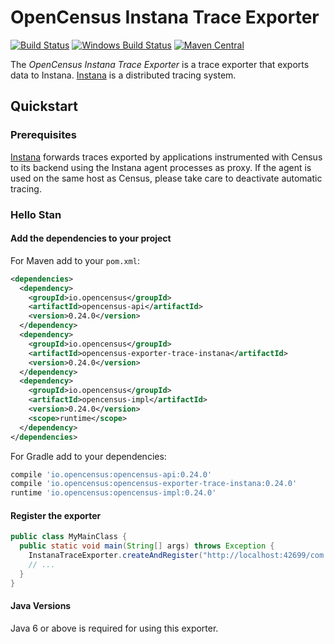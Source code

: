 # OpenCensus Instana Trace Exporter
[![Build Status][travis-image]][travis-url]
[![Windows Build Status][appveyor-image]][appveyor-url]
[![Maven Central][maven-image]][maven-url]

The *OpenCensus Instana Trace Exporter* is a trace exporter that exports
data to Instana. [Instana](http://www.instana.com/) is a distributed
tracing system.

## Quickstart

### Prerequisites

[Instana](http://www.instana.com/) forwards traces exported by applications
instrumented with Census to its backend using the Instana agent processes as proxy.
If the agent is used on the same host as Census, please take care to deactivate
automatic tracing.


### Hello Stan

#### Add the dependencies to your project

For Maven add to your `pom.xml`:
```xml
<dependencies>
  <dependency>
    <groupId>io.opencensus</groupId>
    <artifactId>opencensus-api</artifactId>
    <version>0.24.0</version>
  </dependency>
  <dependency>
    <groupId>io.opencensus</groupId>
    <artifactId>opencensus-exporter-trace-instana</artifactId>
    <version>0.24.0</version>
  </dependency>
  <dependency>
    <groupId>io.opencensus</groupId>
    <artifactId>opencensus-impl</artifactId>
    <version>0.24.0</version>
    <scope>runtime</scope>
  </dependency>
</dependencies>
```

For Gradle add to your dependencies:
```groovy
compile 'io.opencensus:opencensus-api:0.24.0'
compile 'io.opencensus:opencensus-exporter-trace-instana:0.24.0'
runtime 'io.opencensus:opencensus-impl:0.24.0'
```

#### Register the exporter

```java
public class MyMainClass {
  public static void main(String[] args) throws Exception {
    InstanaTraceExporter.createAndRegister("http://localhost:42699/com.instana.plugin.generic.trace");
    // ...
  }
}
```

#### Java Versions

Java 6 or above is required for using this exporter.

[travis-image]: https://travis-ci.org/census-instrumentation/opencensus-java.svg?branch=master
[travis-url]: https://travis-ci.org/census-instrumentation/opencensus-java
[appveyor-image]: https://ci.appveyor.com/api/projects/status/hxthmpkxar4jq4be/branch/master?svg=true
[appveyor-url]: https://ci.appveyor.com/project/opencensusjavateam/opencensus-java/branch/master
[maven-image]: https://maven-badges.herokuapp.com/maven-central/io.opencensus/opencensus-exporter-trace-instana/badge.svg
[maven-url]: https://maven-badges.herokuapp.com/maven-central/io.opencensus/opencensus-exporter-trace-instana
